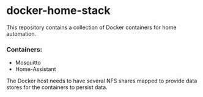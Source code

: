 # docker-home-stack

This repository contains a collection of Docker containers for home automation.

### Containers:
* Mosquitto
* Home-Assistant

The Docker host needs to have several NFS shares mapped to provide data stores for the containers to persist data.
